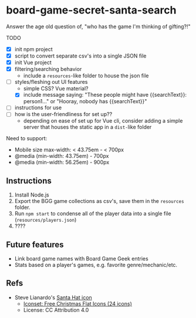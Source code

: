 # board-game-secret-santa-search
Answer the age old question of, "who has the game I'm thinking of gifting?!"

TODO
- [x] init npm project
- [x] script to convert separate csv's into a single JSON file
- [x] init Vue project
- [x] filtering/searching behavior
  - include a `resources`-like folder to house the json file
- [ ] styles/fleshing out UI features
  - simple CSS? Vue material?
  - [x] include message saying: "These people might have {{searchText}}: person1..."
    or "Hooray, nobody has {{searchText}}"
- [ ] instructions for use
- [ ] how is the user-friendliness for set up??
  - depending on ease of set up for Vue cli, consider adding a simple server
    that houses the static app in a `dist-`like folder

Need to support:
-  Mobile size max-width: < 43.75em - < 700px
-  @media (min-width: 43.75em) - 700px
-  @media (min-width: 56.25em) - 900px


## Instructions
1. Install Node.js
1. Export the BGG game collections as csv's, save them in the `resources`
    folder.
1. Run `npm start` to condense all of the player data into a single file
    (`resources/players.json`)
1. ????


## Future features
- Link board game names with Board Game Geek entries
- Stats based on a player's games, e.g. favorite genre/mechanic/etc.

## Refs
- Steve Lianardo's [Santa Hat icon](http://www.iconarchive.com/show/free-christmas-flat-icons-by-stevelianardo/santa-hat-icon.html)
  - [Iconset: Free Christmas Flat Icons (24 icons)](http://www.iconarchive.com/show/free-christmas-flat-icons-by-stevelianardo.html)
  - License: CC Attribution 4.0